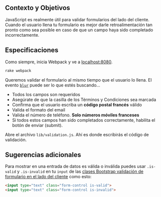 ## Contexto y Objetivos

JavaScript es realmente útil para validar formularios del lado del cliente.
Cuando el usuario llena tu formulario es mejor darle retroalimentación tan pronto como sea posible en caso de que un campo haya sido completado incorrectamente.

## Especificaciones

Como siempre, inicia Webpack y ve a [localhost:8080](http://localhost:8080).

```bash
rake webpack
```

Queremos validar el formulario al mismo tiempo que el usuario lo llena. El evento [`blur`](https://developer.mozilla.org/en-US/docs/Web/Events/blur) puede ser lo que estés buscando…

- Todos los campos son requeridos
- Asegúrate de que la casilla de los Términos y Condiciones sea marcada
- Confirma que el usuario escriba un **código postal francés** válido
- Valida el formato del email
- Valida el número de teléfono. **Solo números móviles franceses**
- Si todos estos campos han sido completados correctamente, habilita el botón de enviar (submit).

Abre el archivo `lib/validation.js`. Ahí es donde escribirás el código de validación.

## Sugerencias adicionales

Para mostrar en una entrada de datos es válida o inválida puedes usar `.is-valid` y `.is-invalid` en tu `input` de las [clases Bootstrap validación de formulario en el lado del cliente](https://getbootstrap.com/docs/4.3/components/forms/#server-side) como esto:

```html
<input type="text" class="form-control is-valid">
<input type="text" class="form-control is-invalid">
```
